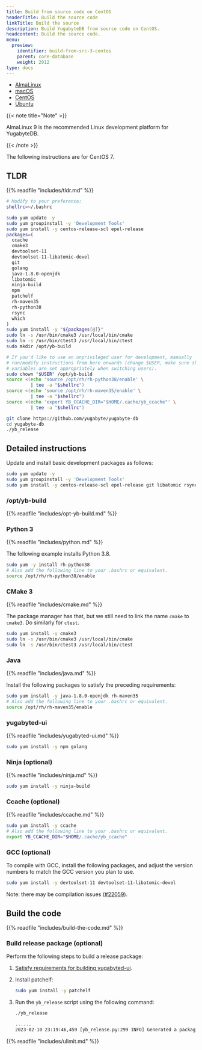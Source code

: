 ```yaml
---
title: Build from source code on CentOS
headerTitle: Build the source code
linkTitle: Build the source
description: Build YugabyteDB from source code on CentOS.
headcontent: Build the source code.
menu:
  preview:
    identifier: build-from-src-3-centos
    parent: core-database
    weight: 2912
type: docs
---
```


<ul class="nav nav-tabs-alt nav-tabs-yb">

  <li >
    <a href="../build-from-src-almalinux/" class="nav-link">
      <i class="fa-brands fa-linux" aria-hidden="true"></i>
      AlmaLinux
    </a>
  </li>

  <li >
    <a href="../build-from-src-macos/" class="nav-link">
      <i class="fa-brands fa-apple" aria-hidden="true"></i>
      macOS
    </a>
  </li>

  <li >
    <a href="../build-from-src-centos/" class="nav-link active">
      <i class="fa-brands fa-linux" aria-hidden="true"></i>
      CentOS
    </a>
  </li>

  <li >
    <a href="../build-from-src-ubuntu/" class="nav-link">
      <i class="fa-brands fa-linux" aria-hidden="true"></i>
      Ubuntu
    </a>
  </li>

</ul>

{{< note title="Note" >}}

AlmaLinux 9 is the recommended Linux development platform for YugabyteDB.

{{< /note >}}

The following instructions are for CentOS 7.

## TLDR

{{% readfile "includes/tldr.md" %}}

```sh
# Modify to your preference:
shellrc=~/.bashrc

sudo yum update -y
sudo yum groupinstall -y 'Development Tools'
sudo yum install -y centos-release-scl epel-release
packages=(
  ccache
  cmake3
  devtoolset-11
  devtoolset-11-libatomic-devel
  git
  golang
  java-1.8.0-openjdk
  libatomic
  ninja-build
  npm
  patchelf
  rh-maven35
  rh-python38
  rsync
  which
)
sudo yum install -y "${packages[@]}"
sudo ln -s /usr/bin/cmake3 /usr/local/bin/cmake
sudo ln -s /usr/bin/ctest3 /usr/local/bin/ctest
sudo mkdir /opt/yb-build

# If you'd like to use an unprivileged user for development, manually
# run/modify instructions from here onwards (change $USER, make sure shell
# variables are set appropriately when switching users).
sudo chown "$USER" /opt/yb-build
source <(echo 'source /opt/rh/rh-python38/enable' \
         | tee -a "$shellrc")
source <(echo 'source /opt/rh/rh-maven35/enable' \
         | tee -a "$shellrc")
source <(echo 'export YB_CCACHE_DIR="$HOME/.cache/yb_ccache"' \
         | tee -a "$shellrc")

git clone https://github.com/yugabyte/yugabyte-db
cd yugabyte-db
./yb_release
```

## Detailed instructions

Update and install basic development packages as follows:

```sh
sudo yum update -y
sudo yum groupinstall -y 'Development Tools'
sudo yum install -y centos-release-scl epel-release git libatomic rsync which
```

### /opt/yb-build

{{% readfile "includes/opt-yb-build.md" %}}

### Python 3

{{% readfile "includes/python.md" %}}

The following example installs Python 3.8.

```sh
sudo yum -y install rh-python38
# Also add the following line to your .bashrc or equivalent.
source /opt/rh/rh-python38/enable
```

### CMake 3

{{% readfile "includes/cmake.md" %}}

The package manager has that, but we still need to link the name `cmake` to `cmake3`.
Do similarly for `ctest`.

```sh
sudo yum install -y cmake3
sudo ln -s /usr/bin/cmake3 /usr/local/bin/cmake
sudo ln -s /usr/bin/ctest3 /usr/local/bin/ctest
```

### Java

{{% readfile "includes/java.md" %}}

Install the following packages to satisfy the preceding requirements:

```sh
sudo yum install -y java-1.8.0-openjdk rh-maven35
# Also add the following line to your .bashrc or equivalent.
source /opt/rh/rh-maven35/enable
```

### yugabyted-ui

{{% readfile "includes/yugabyted-ui.md" %}}

```sh
sudo yum install -y npm golang
```

### Ninja (optional)

{{% readfile "includes/ninja.md" %}}

```sh
sudo yum install -y ninja-build
```

### Ccache (optional)

{{% readfile "includes/ccache.md" %}}

```sh
sudo yum install -y ccache
# Also add the following line to your .bashrc or equivalent.
export YB_CCACHE_DIR="$HOME/.cache/yb_ccache"
```

### GCC (optional)

To compile with GCC, install the following packages, and adjust the version numbers to match the GCC version you plan to use.

```sh
sudo yum install -y devtoolset-11 devtoolset-11-libatomic-devel
```

Note: there may be compilation issues ([#22059](https://github.com/yugabyte/yugabyte-db/issues/22059)).

## Build the code

{{% readfile "includes/build-the-code.md" %}}

### Build release package (optional)

Perform the following steps to build a release package:

1. [Satisfy requirements for building yugabyted-ui](#yugabyted-ui).
1. Install patchelf:

   ```sh
   sudo yum install -y patchelf
   ```

1. Run the `yb_release` script using the following command:

   ```sh
   ./yb_release
   ```

   ```output.sh
   ......
   2023-02-10 23:19:46,459 [yb_release.py:299 INFO] Generated a package at '/home/user/code/yugabyte-db/build/yugabyte-2.17.2.0-44b735cc69998d068d561f4b6f337b318fbc2424-release-clang15-centos-x86_64.tar.gz'
   ```

{{% readfile "includes/ulimit.md" %}}
